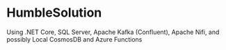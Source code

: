 # HumbleSolution
Using .NET Core, SQL Server, Apache Kafka (Confluent), Apache Nifi, and possibly Local CosmosDB and Azure Functions
